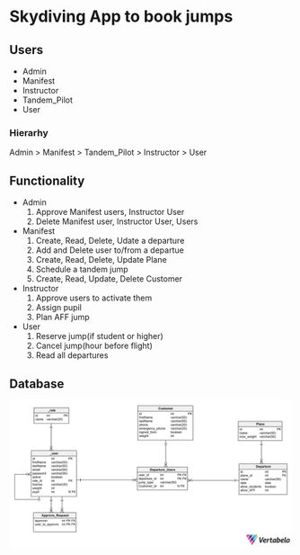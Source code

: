 # Skydiving App to book jumps
## Users
* Admin
* Manifest
* Instructor
* Tandem_Pilot
* User
### Hierarhy
Admin > Manifest > Tandem_Pilot > Instructor > User
## Functionality
* Admin
  1. Approve Manifest users, Instructor User
  2. Delete Manifest user, Instructor User, Users
* Manifest
  1. Create, Read, Delete, Udate  a departure
  2. Add and Delete user to/from a departue
  3. Create, Read, Delete, Update Plane
  4. Schedule a tandem jump
  5. Create, Read, Update, Delete Customer
* Instructor
  1. Approve users to activate them
  2. Assign pupil
  3. Plan AFF jump
* User
  1. Reserve jump(if student or higher)
  2. Cancel jump(hour before flight)
  3. Read all departures
## Database

![Alt text](Skydiving-2023-10-19_23-36.png?raw=true "Title")
